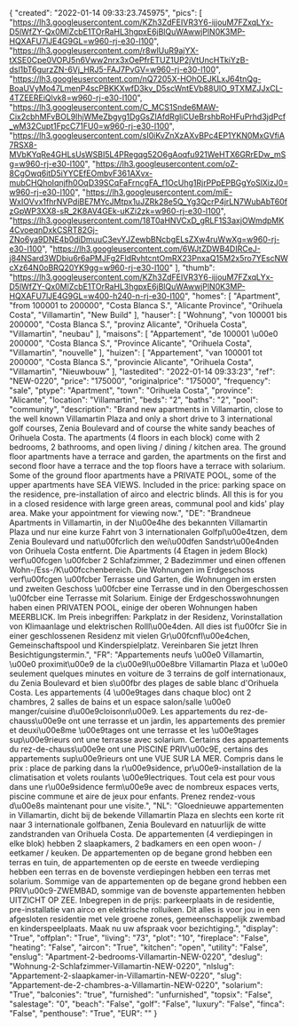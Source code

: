 {
"created": "2022-01-14 09:33:23.745975",
"pics": [
"https://lh3.googleusercontent.com/KZh3ZdFEIVR3Y6-ijjouM7FZxqLYx-D5lWfZY-Qx0MlZcbE1TOrRaHL3hgpxE6jBlQuWAwwjPlN0K3MP-HQXAFU7lJE4G9GL=w960-rj-e30-l100",
"https://lh3.googleusercontent.com/r8wlUuR9ajYX-tXSE0Cpe0VOPJ5n6Vww2nrx3xOePfrETUZ1UP2jVtUncHTkiYzB-dsl1bT6gurzZN-6Vj_HRJ5-FAJ7PvGV=w960-rj-e30-l100",
"https://lh3.googleusercontent.com/nQ7205X-HOhOEJKLxJ64tnQg-BoaUVyMo47LmenP4scPBKKXwfD3kv_D5scWntEVb88UlO_9TXMZJJxCL-4TZEEREiQlvk8=w960-rj-e30-l100",
"https://lh3.googleusercontent.com/C_MCS1Snde6MAW-Cix2cbhMFvBOL9lhjWMeZbgyg1DgGsZIAfdRgliCUeBrshbRoHFuPrhd3jdPcf_wM32Cupt1FpcC71FU0=w960-rj-e30-l100",
"https://lh3.googleusercontent.com/sI0iKvZnXzAXvBPc4EP1YKN0MxGVfiA7RSX8-MVbKYqRe4GHLsUsWSBI5L4PRegqg52O6gAoqfu921WeHTX6GRrEDw_mSg=w960-rj-e30-l100",
"https://lh3.googleusercontent.com/oZ-8CgOwq6itD5iYYCEfEOmbvF361AXvx-mubCHQhoIqnjfh0OqD39SCqFaFrncgFA_f1OcUhg1RjrPPpEPBGgYoSlXizJ0=w960-rj-e30-l100",
"https://lh3.googleusercontent.com/miE-WxIOVvx1fhrNVPdiBE7MYcJMtpx1uJZRk28e5Q_Yg3QcrP4jrLN7WubAbT60fzGpWP3XX8-sR_2K8AV4GEk-uKZi2zk=w960-rj-e30-l100",
"https://lh3.googleusercontent.com/18T0aHNVCxD_gRLF1S3axjOWmdpMK4CvoeqnDxkCSRT82Gj-ZNo6ya9DNE4b0diDmuuC3evYJZewbBNcbgELsZXw4ruWwXg=w960-rj-e30-l100",
"https://lh3.googleusercontent.com/6WJtZDWB4DIRCeJ-j84NSard3WDbiu6r6aPMJFg2FldRvhtcntOmRX23PnxaQ15M2x5ro7YEscNWcXz64N0oBRQ20YK9gg=w960-rj-e30-l100"
],
"thumb": "https://lh3.googleusercontent.com/KZh3ZdFEIVR3Y6-ijjouM7FZxqLYx-D5lWfZY-Qx0MlZcbE1TOrRaHL3hgpxE6jBlQuWAwwjPlN0K3MP-HQXAFU7lJE4G9GL=w400-h240-n-rj-e30-l100",
"homes": [
"Apartment",
"from 100001 to 200000",
"Costa Blanca S.",
"Alicante Province",
"Orihuela Costa",
"Villamartin",
"New Build"
],
"hauser": [
"Wohnung",
"von 100001 bis 200000",
"Costa Blanca S.",
"provinz Alicante",
"Orihuela Costa",
"Villamartin",
"neubau"
],
"maisons": [
"Appartement",
"de 100001 \u00e0 200000",
"Costa Blanca S.",
"Province Alicante",
"Orihuela Costa",
"Villamartin",
"nouvelle"
],
"huizen": [
"Appartement",
"van 100001 tot 200000",
"Costa Blanca S.",
"provincie Alicante",
"Orihuela Costa",
"Villamartin",
"Nieuwbouw"
],
"lastedited": "2022-01-14 09:33:23",
"ref": "NEW-0220",
"price": "175000",
"originalprice": "175000",
"frequency": "sale",
"ptype": "Apartment",
"town": "Orihuela Costa",
"province": "Alicante",
"location": "Villamartin",
"beds": "2",
"baths": "2",
"pool": "community",
"description": "Brand new apartments in Villamartin, close to the well known Villamartin Plaza and only a short drive to 3 international golf courses, Zenia Boulevard and of course the white sandy beaches of Orihuela Costa. The apartments (4 floors in each block) come with 2 bedrooms, 2 bathrooms, and open living / dining / kitchen area. The ground floor apartments have a terrace and garden, the apartments on the first and second floor have a terrace and the top floors have a terrace with solarium. Some of the ground floor apartments have a PRIVATE POOL, some of the upper apartments have SEA VIEWS. Included in the price: parking space on the residence, pre-installation of airco and electric blinds. All this is for you in a closed residence with large green areas, communal pool and kids' play area. Make your appointment for viewing now.",
"DE": "Brandneue Apartments in Villamartin, in der N\u00e4he des bekannten Villamartin Plaza und nur eine kurze Fahrt von 3 internationalen Golfpl\u00e4tzen, dem Zenia Boulevard und nat\u00fcrlich den wei\u00dfen Sandstr\u00e4nden von Orihuela Costa entfernt. Die Apartments (4 Etagen in jedem Block) verf\u00fcgen \u00fcber 2 Schlafzimmer, 2 Badezimmer und einen offenen Wohn-/Ess-/K\u00fcchenbereich. Die Wohnungen im Erdgeschoss verf\u00fcgen \u00fcber Terrasse und Garten, die Wohnungen im ersten und zweiten Geschoss \u00fcber eine Terrasse und in den Obergeschossen \u00fcber eine Terrasse mit Solarium. Einige der Erdgeschosswohnungen haben einen PRIVATEN POOL, einige der oberen Wohnungen haben MEERBLICK. Im Preis inbegriffen: Parkplatz in der Residenz, Vorinstallation von Klimaanlage und elektrischen Rolll\u00e4den. All dies ist f\u00fcr Sie in einer geschlossenen Residenz mit vielen Gr\u00fcnfl\u00e4chen, Gemeinschaftspool und Kinderspielplatz. Vereinbaren Sie jetzt Ihren Besichtigungstermin.",
"FR": "Appartements neufs \u00e0 Villamartin, \u00e0 proximit\u00e9 de la c\u00e9l\u00e8bre Villamartin Plaza et \u00e0 seulement quelques minutes en voiture de 3 terrains de golf internationaux, du Zenia Boulevard et bien s\u00fbr des plages de sable blanc d'Orihuela Costa. Les appartements (4 \u00e9tages dans chaque bloc) ont 2 chambres, 2 salles de bains et un espace salon/salle \u00e0 manger/cuisine d\u00e9cloisonn\u00e9. Les appartements du rez-de-chauss\u00e9e ont une terrasse et un jardin, les appartements des premier et deuxi\u00e8me \u00e9tages ont une terrasse et les \u00e9tages sup\u00e9rieurs ont une terrasse avec solarium. Certains des appartements du rez-de-chauss\u00e9e ont une PISCINE PRIV\u00c9E, certains des appartements sup\u00e9rieurs ont une VUE SUR LA MER. Compris dans le prix : place de parking dans la r\u00e9sidence, pr\u00e9-installation de la climatisation et volets roulants \u00e9lectriques. Tout cela est pour vous dans une r\u00e9sidence ferm\u00e9e avec de nombreux espaces verts, piscine commune et aire de jeux pour enfants. Prenez rendez-vous d\u00e8s maintenant pour une visite.",
"NL": "Gloednieuwe appartementen in Villamartin, dicht bij de bekende Villamartin Plaza en slechts een korte rit naar 3 internationale golfbanen, Zenia Boulevard en natuurlijk de witte zandstranden van Orihuela Costa. De appartementen (4 verdiepingen in elke blok) hebben 2 slaapkamers, 2 badkamers en een open woon- / eetkamer / keuken. De appartementen op de begane grond hebben een terras en tuin, de appartementen op de eerste en tweede verdieping hebben een terras en de bovenste verdiepingen hebben een terras met solarium. Sommige van de appartementen op de begane grond hebben een PRIV\u00c9-ZWEMBAD, sommige van de bovenste appartementen hebben UITZICHT OP ZEE. Inbegrepen in de prijs: parkeerplaats in de residentie, pre-installatie van airco en elektrische rolluiken. Dit alles is voor jou in een afgesloten residentie met vele groene zones, gemeenschappelijk zwembad en kinderspeelplaats. Maak nu uw afspraak voor bezichtiging.",
"display": "True",
"offplan": "True",
"living": "73",
"plot": "10",
"fireplace": "False",
"heating": "False",
"aircon": "True",
"kitchen": "open",
"utility": "False",
"enslug": "Apartment-2-bedrooms-Villamartin-NEW-0220",
"deslug": "Wohnung-2-Schlafzimmer-Villamartin-NEW-0220",
"nlslug": "Appartement-2-slaapkamer-in-Villamartin-NEW-0220",
"slug": "Appartement-de-2-chambres-a-Villamartin-NEW-0220",
"solarium": "True",
"balconies": "true",
"furnished": "unfurnished",
"topsix": "False",
"salestage": "0",
"beach": "False",
"golf": "False",
"luxury": "False",
"finca": "False",
"penthouse": "True",
"EUR": ""
}